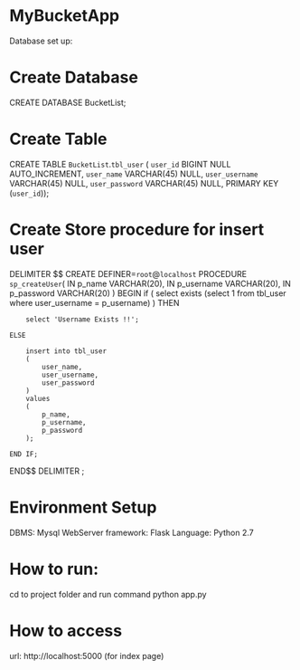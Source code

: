 # MyBucketApp
Database set up:

# Create Database
CREATE DATABASE BucketList;

# Create Table
CREATE TABLE `BucketList`.`tbl_user` (
  `user_id` BIGINT NULL AUTO_INCREMENT,
  `user_name` VARCHAR(45) NULL,
  `user_username` VARCHAR(45) NULL,
  `user_password` VARCHAR(45) NULL,
  PRIMARY KEY (`user_id`));
  
# Create Store procedure for insert user

DELIMITER $$
CREATE DEFINER=`root`@`localhost` PROCEDURE `sp_createUser`(
    IN p_name VARCHAR(20),
    IN p_username VARCHAR(20),
    IN p_password VARCHAR(20)
)
BEGIN
    if ( select exists (select 1 from tbl_user where user_username = p_username) ) THEN
     
        select 'Username Exists !!';
     
    ELSE
     
        insert into tbl_user
        (
            user_name,
            user_username,
            user_password
        )
        values
        (
            p_name,
            p_username,
            p_password
        );
     
    END IF;
END$$
DELIMITER ;


# Environment Setup
DBMS: Mysql
WebServer framework: Flask
Language: Python 2.7

# How to run:
cd to project folder and run command python app.py

# How to access
url: http://localhost:5000   (for index page)











